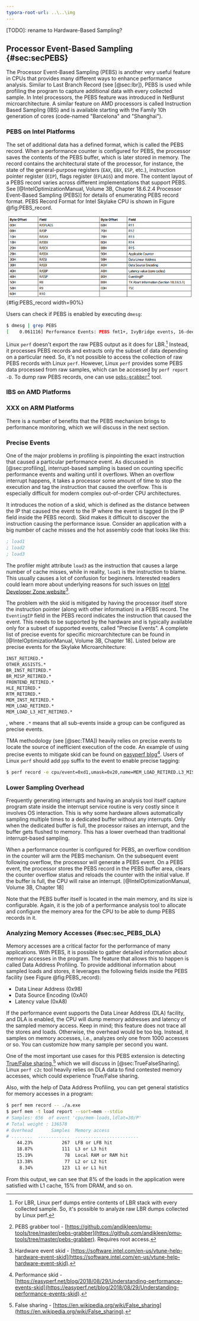 ```yaml
---
typora-root-url: ..\..\img
---
```


[TODO]: rename to Hardware-Based Sampling?

## Processor Event-Based Sampling {#sec:secPEBS}

The Processor Event-Based Sampling (PEBS) is another very useful feature in CPUs that provides many different ways to enhance performance analysis. Similar to Last Branch Record (see [@sec:lbr]), PEBS is used while profiling the program to capture additional data with every collected sample. In Intel processors, the PEBS feature was introduced in NetBurst microarchitecture. A similar feature on AMD processors is called Instruction Based Sampling (IBS) and is available starting with the Family 10h generation of cores (code-named "Barcelona" and "Shanghai").

### PEBS on Intel Platforms

The set of additional data has a defined format, which is called the PEBS record. When a performance counter is configured for PEBS, the processor saves the contents of the PEBS buffer, which is later stored in memory. The record contains the architectural state of the processor, for instance, the state of the general-purpose registers (`EAX`, `EBX`, `ESP`, etc.), instruction pointer register (`EIP`), flags register (`EFLAGS`) and more. The content layout of a PEBS record varies across different implementations that support PEBS. See [@IntelOptimizationManual, Volume 3B, Chapter 18.6.2.4 Processor Event-Based Sampling (PEBS)] for details of enumerating PEBS record format. PEBS Record Format for Intel Skylake CPU is shown in Figure @fig:PEBS_record.

![PEBS Record Format for 6th Generation, 7th Generation and 8th Generation Intel Core Processor Families. *© Image from [@IntelOptimizationManual, Volume 3B, Chapter 18].*](../../img/pmu-features/PEBS_record.png){#fig:PEBS_record width=90%}

Users can check if PEBS is enabled by executing `dmesg`:

```bash
$ dmesg | grep PEBS
[    0.061116] Performance Events: PEBS fmt1+, IvyBridge events, 16-deep LBR, full-width counters, Intel PMU driver.
```

Linux `perf` doesn't export the raw PEBS output as it does for LBR.[^5] Instead, it processes PEBS records and extracts only the subset of data depending on a particular need. So, it's not possible to access the collection of raw PEBS records with Linux `perf`. However, Linux `perf` provides some PEBS data processed from raw samples, which can be accessed by `perf report -D`.  To dump raw PEBS records, one can use [`pebs-grabber`](https://github.com/andikleen/pmu-tools/tree/master/pebs-grabber)[^1] tool.

### IBS on AMD Platforms

### XXX on ARM Platforms

There is a number of benefits that the PEBS mechanism brings to performance monitoring, which we will discuss in the next section.

### Precise Events

One of the major problems in profiling is pinpointing the exact instruction that caused a particular performance event. As discussed in [@sec:profiling], interrupt-based sampling is based on counting specific performance events and waiting until it overflows. When an overflow interrupt happens, it takes a processor some amount of time to stop the execution and tag the instruction that caused the overflow. This is especially difficult for modern complex out-of-order CPU architectures.

It introduces the notion of a skid, which is defined as the distance between the IP that caused the event to the IP where the event is tagged (in the IP field inside the PEBS record). Skid makes it difficult to discover the instruction causing the performance issue. Consider an application with a big number of cache misses and the hot assembly code that looks like this:

```asm
; load1 
; load2
; load3
```

The profiler might attribute `load3` as the instruction that causes a large number of cache misses, while in reality, `load1` is the instruction to blame. This usually causes a lot of confusion for beginners. Interested readers could learn more about underlying reasons for such issues on [Intel Developer Zone website](https://software.intel.com/en-us/vtune-help-hardware-event-skid)[^4].

The problem with the skid is mitigated by having the processor itself store the instruction pointer (along with other information) in a PEBS record. The `EventingIP` field in the PEBS record indicates the instruction that caused the event. This needs to be supported by the hardware and is typically available only for a subset of supported events, called "Precise Events". A complete list of precise events for specific microarchitecture can be found in  [@IntelOptimizationManual, Volume 3B, Chapter 18]. Listed below are precise events for the Skylake Microarchitecture:

```
INST_RETIRED.*
OTHER_ASSISTS.*
BR_INST_RETIRED.*
BR_MISP_RETIRED.*
FRONTEND_RETIRED.*
HLE_RETIRED.*
RTM_RETIRED.*
MEM_INST_RETIRED.*
MEM_LOAD_RETIRED.*
MEM_LOAD_L3_HIT_RETIRED.*
```

, where `.*` means that all sub-events inside a group can be configured as precise events.

TMA methodology (see [@sec:TMA]) heavily relies on precise events to locate the source of inefficient execution of the code. An example of using precise events to mitigate skid can be found on [easyperf blog](https://easyperf.net/blog/2018/08/29/Understanding-performance-events-skid)[^2]. Users of Linux `perf` should add `ppp` suffix to the event to enable precise tagging:

```bash
$ perf record -e cpu/event=0xd1,umask=0x20,name=MEM_LOAD_RETIRED.L3_MISS/ppp -- ./a.exe
```

### Lower Sampling Overhead

Frequently generating interrupts and having an analysis tool itself capture program state inside the interrupt service routine is very costly since it involves OS interaction. This is why some hardware allows automatically sampling multiple times to a dedicated buffer without any interrupts. Only when the dedicated buffer is full, the processor raises an interrupt, and the buffer gets flushed to memory. This has a lower overhead than traditional interrupt-based sampling. 

When a performance counter is configured for PEBS, an overflow condition in the counter will arm the PEBS mechanism. On the subsequent event following overflow, the processor will generate a PEBS event. On a PEBS event, the processor stores the PEBS record in the PEBS buffer area, clears the counter overflow status and reloads the counter with the initial value. If the buffer is full, the CPU will raise an interrupt. [@IntelOptimizationManual, Volume 3B, Chapter 18]

Note that the PEBS buffer itself is located in the main memory, and its size is configurable. Again, it is the job of a performance analysis tool to allocate and configure the memory area for the CPU to be able to dump PEBS records in it. 

### Analyzing Memory Accesses {#sec:sec_PEBS_DLA}

Memory accesses are a critical factor for the performance of many applications. With PEBS, it is possible to gather detailed information about memory accesses in the program. The feature that allows this to happen is called Data Address Profiling. To provide additional information about sampled loads and stores, it leverages the following fields inside the PEBS facility (see Figure @fig:PEBS_record):

* Data Linear Address (0x98)
* Data Source Encoding (0xA0)
* Latency value (0xA8)

If the performance event supports the Data Linear Address (DLA) facility, and DLA is enabled, the CPU will dump memory addresses and latency of the sampled memory access. Keep in mind; this feature does not trace all the stores and loads. Otherwise, the overhead would be too big. Instead, it samples on memory accesses, i.e., analyzes only one from 1000 accesses or so. You can customize how many sample per second you want.

One of the most important use cases for this PEBS extension is detecting [True/False sharing](https://en.wikipedia.org/wiki/False_sharing),[^3] which we will discuss in [@sec:TrueFalseSharing]. Linux `perf c2c` tool heavily relies on DLA data to find contested memory accesses, which could experience True/False sharing.

Also, with the help of Data Address Profiling, you can get general statistics for memory accesses in a program:

```bash
$ perf mem record -- ./a.exe
$ perf mem -t load report --sort=mem --stdio
# Samples: 656  of event 'cpu/mem-loads,ldlat=30/P'
# Total weight : 136578
# Overhead       Samples  Memory access
# ........  ............  ........................
    44.23%           267  LFB or LFB hit
    18.87%           111  L3 or L3 hit
    15.19%            78  Local RAM or RAM hit
    13.38%            77  L2 or L2 hit
     8.34%           123  L1 or L1 hit
```

From this output, we can see that 8% of the loads in the application were satisfied with L1 cache, 15% from DRAM, and so on.

[^1]: PEBS grabber tool - [https://github.com/andikleen/pmu-tools/tree/master/pebs-grabber](https://github.com/andikleen/pmu-tools/tree/master/pebs-grabber). Requires root access.
[^2]: Performance skid - [https://easyperf.net/blog/2018/08/29/Understanding-performance-events-skid](https://easyperf.net/blog/2018/08/29/Understanding-performance-events-skid).
[^3]: False sharing - [https://en.wikipedia.org/wiki/False_sharing](https://en.wikipedia.org/wiki/False_sharing).
[^4]: Hardware event skid - [https://software.intel.com/en-us/vtune-help-hardware-event-skid](https://software.intel.com/en-us/vtune-help-hardware-event-skid).
[^5]: For LBR, Linux perf dumps entire contents of LBR stack with every collected sample. So, it's possible to analyze raw LBR dumps collected by Linux perf.
